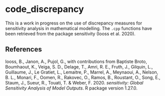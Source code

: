 
# code_discrepancy

<!-- badges: start -->
<!-- badges: end -->

This is a work in progress on the use of discrepancy measures for sensitivity analysis in mathematical modelling. The ``.cpp`` functions have been retrieved from the package sensitivity (Iooss et al. 2020).


## References

Iooss, B., Janon, A., Pujol, G., with contributions from Baptiste Broto, Boumhaout, K., Veiga, S. D., Delage, T., Amri, R. E., Fruth, J., Gilquin, L., Guillaume, J., Le Gratiet, L., Lemaitre, P., Marrel, A., Meynaoui, A., Nelson, B. L., Monari, F., Oomen, R., Rakovec, O., Ramos, B., Roustant, O., Song, E., Staum, J., Sueur, R., Touati, T. & Weber, F. 2020. *sensitivity: Global Sensitivity Analysis of Model Outputs*. R package version 1.27.0.


